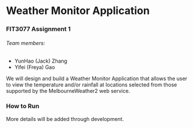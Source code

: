 # Weather Monitor Application
### FIT3077 Assignment 1

###### Team members:
- YunHao (Jack) Zhang
- Yifei (Freya) Gao

We will design and build a Weather Monitor Application that allows the user to view the temperature and/or rainfall at locations selected from those supported by the MelbourneWeather2 web service.

### How to Run
More details will be added through development.